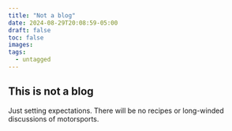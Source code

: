 ```yaml
---
title: "Not a blog"
date: 2024-08-29T20:08:59-05:00
draft: false
toc: false
images:
tags:
  - untagged
---
```


## This is not a blog

Just setting expectations.  There will be no recipes or long-winded discussions of motorsports.
